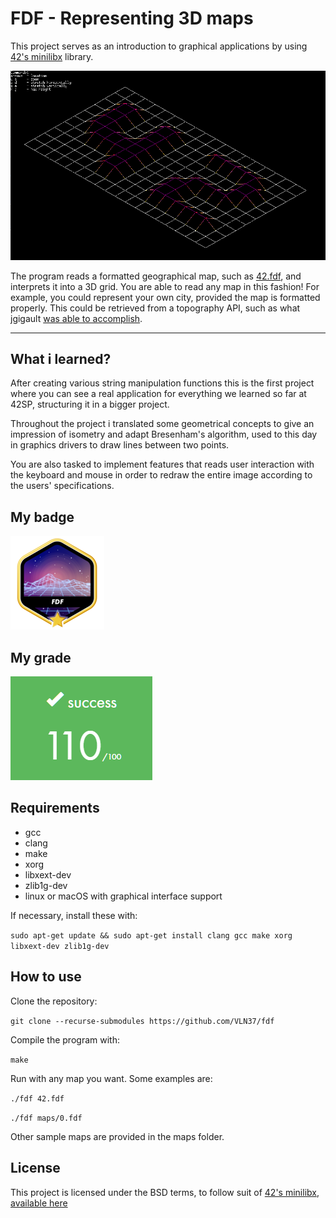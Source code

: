 # FDF - Representing 3D maps

This project serves as an introduction to graphical applications by using [42's minilibx](https://github.com/42Paris/minilibx-linux) library.

![42fdf](docs/42fdf.png)


The program reads a formatted geographical map, such as [42.fdf](fdf), and interprets it into a 3D grid. You are able to read any map in this fashion! For example, you could represent your own city, provided the map is formatted properly. This could be retrieved from a topography API, such as what jgigault [was able to accomplish](https://github.com/jgigault/42MapGenerator).

- - -

## What i learned?

After creating various string manipulation functions this is the first project where you can see a real application for everything we learned so far at 42SP, structuring it in a bigger project.

Throughout the project i translated some geometrical concepts to give an impression of isometry and adapt Bresenham's algorithm, used to this day in graphics drivers to draw lines between two points.

You are also tasked to implement features that reads user interaction with the keyboard and mouse in order to redraw the entire image according to the users' specifications.

## My badge

![FDF badge](/docs/fdfbadge.png)

## My grade

![FDF grade](/docs/fdfgrade.png)

## Requirements

* gcc
* clang
* make
* xorg
* libxext-dev
* zlib1g-dev
* linux or macOS with graphical interface support

If necessary, install these with:

`sudo apt-get update && sudo apt-get install clang gcc make xorg libxext-dev zlib1g-dev`

## How to use

Clone the repository:

`git clone --recurse-submodules https://github.com/VLN37/fdf`

Compile the program with:

`make`

Run with any map you want. Some examples are:

`./fdf 42.fdf`

`./fdf maps/0.fdf`

Other sample maps are provided in the maps folder.

## License

This project is licensed under the BSD terms, to follow suit of [42's minilibx](https://github.com/42Paris/minilibx-linux), [available here](LICENSE)
